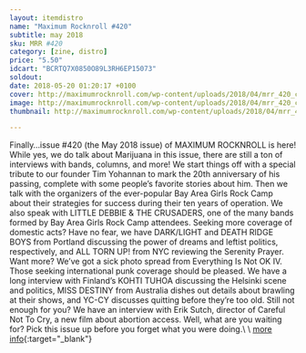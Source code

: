 ```yaml
---
layout: itemdistro
name: "Maximum Rocknroll #420"
subtitle: may 2018
sku: MRR #420
category: [zine, distro]
price: "5.50"
idcart: "BCRTQ7X0850O89L3RH6EP15073"
soldout:
date: 2018-05-20 01:20:17 +0100
cover: http://maximumrocknroll.com/wp-content/uploads/2018/04/mrr_420_cvr-750x955.jpg
image: http://maximumrocknroll.com/wp-content/uploads/2018/04/mrr_420_cvr-750x955.jpg
thumbnail: http://maximumrocknroll.com/wp-content/uploads/2018/04/mrr_420_cvr-750x955.jpg

---
```


Finally…issue #420 (the May 2018 issue) of MAXIMUM ROCKNROLL is here! While yes, we do talk about Marijuana in this issue, there are still a ton of interviews with bands, columns, and more! We start things off with a special tribute to our founder Tim Yohannan to mark the 20th anniversary of his passing, complete with some people’s favorite stories about him. Then we talk with the organizers of the ever-popular Bay Area Girls Rock Camp about their strategies for success during their ten years of operation. We also speak with LITTLE DEBBIE & THE CRUSADERS, one of the many bands formed by Bay Area Girls Rock Camp attendees. Seeking more coverage of domestic acts? Have no fear, we have DARK/LIGHT and DEATH RIDGE BOYS from Portland discussing the power of dreams and leftist politics, respectively, and ALL TORN UP! from NYC reviewing the Serenity Prayer. Want more? We’ve got a sick photo spread from Everything Is Not OK IV. Those seeking international punk coverage should be pleased. We have a long interview with Finland’s KOHTI TUHOA discussing the Helsinki scene and politics, MISS DESTINY from Australia dishes out details about brawling at their shows, and YC-CY discusses quitting before they’re too old. Still not enough for you? We have an interview with Erik Sutch, director of Careful Not To Cry, a new film about abortion access. Well, what are you waiting for? Pick this issue up before you forget what you were doing.\\
\\
[more info](http://www.maximumrocknroll.com){:target="_blank"}